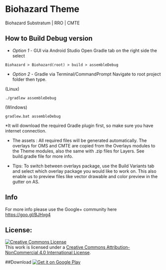 # Biohazard Theme
Biohazard Substratum | RRO | CMTE 

## How to Build Debug version
- _Option 1_ - GUI via Android Studio 
    Open Gradle tab on the right side the select 
```
Biohazard > Biohazard(root) > build > assembleDebug
```
- _Option 2_ - Gradle via Terminal/CommandPrompt 
Navigate to root project folder then type.

(Linux)
```
./gradlew assembleDebug
```
(Windows)
```
gradlew.bat assembleDebug
```
*It will download the required Gradle plugin first, so make sure you have internet connection.

- The assets :
All required files will be generated automatically.
The overlays for OMS and CMTE are copied from the Overlays modules to the Theme modules, also the same with .zip files for Layers. 
See build.gradle file for more info. 

- Tips:
To switch between overlays package, use the Build Variants tab and select which overlay package you would like to work on. 
This also enable us to preview files like vector drawable and color preview in the gutter on AS.

## Info
For more info please use the Google+ community here https://goo.gl/BJHxg4 

## License:
<a rel="license" href="http://creativecommons.org/licenses/by-nc/4.0/"><img alt="Creative Commons License" style="border-width:0" src="https://i.creativecommons.org/l/by-nc/4.0/88x31.png" /></a><br />This work is licensed under a <a rel="license" href="http://creativecommons.org/licenses/by-nc/4.0/">Creative Commons Attribution-NonCommercial 4.0 International License</a>.

##Download
<a href='https://play.google.com/store/apps/details?id=com.pierx.biohazard&utm_source=global_co&utm_medium=prtnr&utm_content=Mar2515&utm_campaign=PartBadge&pcampaignid=MKT-Other-global-all-co-prtnr-py-PartBadge-Mar2515-1'><img alt='Get it on Google Play' src='https://play.google.com/intl/en_us/badges/images/generic/en_badge_web_generic.png'/></a>

